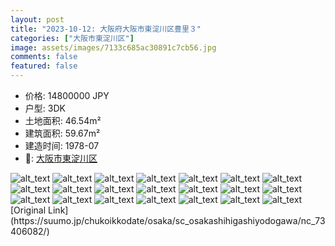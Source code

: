 ```yaml
---
layout: post
title: "2023-10-12: 大阪府大阪市東淀川区豊里３"
categories: ["大阪市東淀川区"]
image: assets/images/7133c685ac30891c7cb56.jpg
comments: false
featured: false
---
```


* 价格: 14800000 JPY
* 户型: 3DK
* 土地面积: 46.54m²
* 建筑面积: 59.67m²
* 建造时间: 1978-07
* 📍: [大阪市東淀川区](https://www.google.com/maps/search/?api=1&query=34.737246099297%2C135.54458165399)

<div class="scroll-container"><img src="/assets/images/cd83f0419473e1b870ea9.jpg" alt="alt_text"/>
<img src="/assets/images/a4a35fd85bf54b810f23f.jpg" alt="alt_text"/>
<img src="/assets/images/c5946bfe6908bca75a2e1.jpg" alt="alt_text"/>
<img src="/assets/images/9278437b85c9f2a35909c.jpg" alt="alt_text"/>
<img src="/assets/images/4670547d85cdac38311cd.jpg" alt="alt_text"/>
<img src="/assets/images/2b47dfbad1fd3a950b499.jpg" alt="alt_text"/>
<img src="/assets/images/825818a09310ad2ba55f4.jpg" alt="alt_text"/>
<img src="/assets/images/2adb804883db66602e554.jpg" alt="alt_text"/>
<img src="/assets/images/16f2646af0ef0c4f7d001.jpg" alt="alt_text"/>
<img src="/assets/images/829a3324270290e42dbb5.jpg" alt="alt_text"/>
<img src="/assets/images/e2ca9e377ada9167c9df2.jpg" alt="alt_text"/>
<img src="/assets/images/f1aa237f9b0c727651464.jpg" alt="alt_text"/>
<img src="/assets/images/b17bf46ac0516a6f122b8.jpg" alt="alt_text"/>
<img src="/assets/images/efe7e2976477492c5418f.jpg" alt="alt_text"/>
<img src="/assets/images/384e3eff116086e58fbc6.jpg" alt="alt_text"/>
<img src="/assets/images/b4f59d3aba4c7a866df92.jpg" alt="alt_text"/>
<img src="/assets/images/bbd32c4459f8b88a0c5b7.jpg" alt="alt_text"/>
<img src="/assets/images/0ddeb5297b7d96d09d74c.jpg" alt="alt_text"/>
<img src="/assets/images/672f95a42240df03f5036.jpg" alt="alt_text"/>
<img src="/assets/images/2397091a62bda113ed78a.jpg" alt="alt_text"/>
<img src="/assets/images/d803d27dbe6534674db36.jpg" alt="alt_text"/></div>
[Original Link](https://suumo.jp/chukoikkodate/osaka/sc_osakashihigashiyodogawa/nc_73406082/)